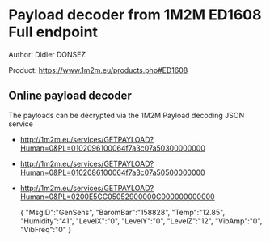 
# Payload decoder from 1M2M ED1608 Full endpoint

Author: Didier DONSEZ

Product: https://www.1m2m.eu/products.php#ED1608

## Online payload decoder
The payloads can be decrypted via the 1M2M Payload decoding JSON service
* http://1m2m.eu/services/GETPAYLOAD?Human=0&PL=0102096100064f7a3c07a50300000000
* http://1m2m.eu/services/GETPAYLOAD?Human=0&PL=0102086100064f7a3c07a50500000000
* http://1m2m.eu/services/GETPAYLOAD?Human=0&PL=0200E5CC05052900000C000000000000

    {
    "MsgID":"GenSens",
    "BaromBar":"158828",
    "Temp":"12.85",
    "Humidity":"41",
    "LevelX":"0",
    "LevelY":"0",
    "LevelZ":"12",
    "VibAmp":"0",
    "VibFreq":"0"
    }

